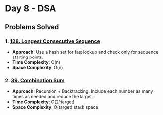 # Day 8 - DSA

## Problems Solved

### 1. [128. Longest Consecutive Sequence](https://leetcode.com/problems/longest-consecutive-sequence/)
- **Approach**: Use a hash set for fast lookup and check only for sequence starting points.
- **Time Complexity**: O(n)
- **Space Complexity**: O(n)

### 2. [39. Combination Sum](https://leetcode.com/problems/combination-sum/)
- **Approach**: Recursion + Backtracking. Include each number as many times as needed and reduce the target.
- **Time Complexity**: O(2^target)
- **Space Complexity**: O(target) stack space
